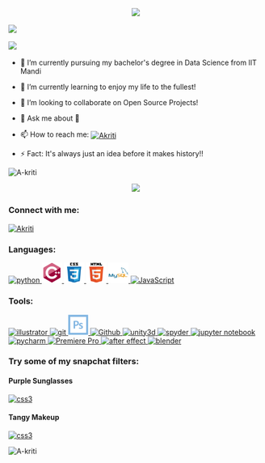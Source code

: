 <p align="center">
 <img src="https://user-images.githubusercontent.com/73133055/152652089-f56c0ea1-19f7-4b44-8cb2-948ebff77d6d.jpeg" width="250"/>  
 
 <!-- <img src="https://user-images.githubusercontent.com/73133055/126075513-0b5e45b4-f3c4-481e-ac22-959a2aff63e9.gif" width="450"/> --> 
 </p>
<img src="https://user-images.githubusercontent.com/73133055/125937060-bdd3d3bb-d530-48a4-9bc7-84bd9e2e9bd3.gif" width="350"/>  

<p align="left"><img src="https://user-images.githubusercontent.com/73133055/125938552-1f60188b-0e98-4907-9e76-46d0800bae8e.gif" width="250"/></p>

- 🔭 I’m currently pursuing my bachelor's degree in Data Science from IIT Mandi
- 🌱 I’m currently learning to enjoy my life to the fullest!
- 👯 I’m looking to collaborate on Open Source Projects!
- 💬 Ask me about 🤷‍
- 📫 How to reach me: <a href="https://www.linkedin.com/in/akriti-b677181a2/" target="blank"><img align="center" src="https://raw.githubusercontent.com/rahuldkjain/github-profile-readme-generator/master/src/images/icons/Social/linked-in-alt.svg" alt="Akriti" height="20" width="15" /></a>


- ⚡ Fact: It's always just an idea before it makes history!!

<p align="left"> <img src="https://komarev.com/ghpvc/?username=A-kriti&label=Profile%20views&color=0e75b6&style=flat" alt="A-kriti" /> </p>

<!--<p align="center"><img src="https://user-images.githubusercontent.com/73133055/125938816-fce8e3c5-9151-4dc7-b4e1-52f97d238523.gif" width="500"/></p>-->

<p align="center"><img src="https://user-images.githubusercontent.com/73133055/152651686-8a503e45-80e1-4203-81cb-97e00cc1a12d.gif" width="500"/></p>

<h3 align="left">Connect with me:</h3>
<p align="left">

<a href="https://www.linkedin.com/in/akriti-b677181a2/" target="blank"><img align="center" src="https://raw.githubusercontent.com/rahuldkjain/github-profile-readme-generator/master/src/images/icons/Social/linked-in-alt.svg" alt="Akriti" height="30" width="40" /></a>
 
 
</p>

<h3 align="left">Languages:</h3>
<p align="left"> <a href="https://www.python.org/" target="_blank"> <img src="https://user-images.githubusercontent.com/73133055/125939105-8704fdae-5dfd-40a9-a7f1-b7a1eb228433.png" alt="python" width="40" height="40"/> </a> 
<a href="https://www.w3schools.com/cpp/" target="_blank"> <img src="https://raw.githubusercontent.com/devicons/devicon/master/icons/cplusplus/cplusplus-original.svg" alt="cplusplus" width="40" height="40"/> </a> 
<a href="https://www.w3schools.com/css/" target="_blank"> <img src="https://raw.githubusercontent.com/devicons/devicon/master/icons/css3/css3-original-wordmark.svg" alt="css3" width="40" height="40"/> </a> 
<a href="https://www.w3.org/html/" target="_blank"> <img src="https://raw.githubusercontent.com/devicons/devicon/master/icons/html5/html5-original-wordmark.svg" alt="html5" width="40" height="40"/> </a>  <a href="https://www.mysql.com/" target="_blank"> <img src="https://raw.githubusercontent.com/devicons/devicon/master/icons/mysql/mysql-original-wordmark.svg" alt="mysql" width="40" height="40"/> </a><a href="https://www.w3schools.com/js/" target="_blank"> <img src="https://user-images.githubusercontent.com/73133055/125940564-25ade5a0-9c8b-4129-9a7a-fbc1c9f995fa.png" alt="JavaScript " width="30" height="30"/> </a> 
 
<h3 align="left">Tools:</h3>
<p align="left">  <a href="https://www.adobe.com/in/products/illustrator.html" target="_blank"> <img src="https://www.vectorlogo.zone/logos/adobe_illustrator/adobe_illustrator-icon.svg" alt="illustrator" width="40" height="40"/> </a><a href="https://git-scm.com/" target="_blank"> <img src="https://www.vectorlogo.zone/logos/git-scm/git-scm-icon.svg" alt="git" width="40" height="40"/> </a> <a href="https://www.photoshop.com/en" target="_blank"> <img src="https://raw.githubusercontent.com/devicons/devicon/master/icons/photoshop/photoshop-line.svg" alt="photoshop" width="40" height="40"/> </a> <a href="https://github.com/" target="_blank"> <img src="https://user-images.githubusercontent.com/73133055/125941702-61ab3fd1-081f-490c-a1c9-5771bfc65c9e.png" alt="Github" width="40" height="40"/> </a> <a href="https://unity.com/" target="_blank"> <img src="https://user-images.githubusercontent.com/73133055/125941955-6a99e34b-eb45-4eae-9192-92ac3daae552.png" alt="unity3d" width="40" height="40"/> </a><a href="https://www.spyder-ide.org/" target="_blank"> <img src="https://user-images.githubusercontent.com/73133055/125942274-bb0e9402-bc05-4ab2-8df6-3fc03af8e21d.png" alt="spyder" width="40" height="40"/> </a><a href="https://jupyter.org/" target="_blank"> <img src="https://user-images.githubusercontent.com/73133055/125942597-8b9fdd62-2031-48c0-a229-833d08a01942.png" alt="jupyter notebook" width="40" height="40"/> </a> 
 <a href="https://www.jetbrains.com/pycharm/" target="_blank"> <img src="https://user-images.githubusercontent.com/73133055/125943648-a917be3d-c0ad-47c0-a9a4-19f95ad87543.png" alt="pycharm" width="40" height="40"/> </a>
 <a href="https://www.adobe.com/in/products/premiere.html?sdid=STLMM87Z&mv=search&ef_id=CjwKCAjw3MSHBhB3EiwAxcaEu_Ilzd0JoFTSXqpv6p2eBweOYNosS49K-Dkse6BJ5B8v21-dCN1A3RoCLCcQAvD_BwE:G:s&s_kwcid=AL!3085!3!473191824180!e!!g!!premiere%20pro!221167988!56957614501&gclid=CjwKCAjw3MSHBhB3EiwAxcaEu_Ilzd0JoFTSXqpv6p2eBweOYNosS49K-Dkse6BJ5B8v21-dCN1A3RoCLCcQAvD_BwE" target="_blank"> <img src="https://user-images.githubusercontent.com/73133055/125944200-e2ccaa3b-cda9-4f50-aefd-56d9563aeb91.png" alt="Premiere Pro" width="40" height="40"/> </a>
 <a href="https://www.adobe.com/in/products/aftereffects.html?sdid=STLMM87Z&mv=search&ef_id=CjwKCAjw3MSHBhB3EiwAxcaEu9wmCBdy0e0P9xRxmf2-Yzh35E8hPTg5CJWgKN48asMqCztDfAemfBoCfI8QAvD_BwE:G:s&s_kwcid=AL!3085!3!248207268690!e!!g!!after%20effects!221167268!17525486948&gclid=CjwKCAjw3MSHBhB3EiwAxcaEu9wmCBdy0e0P9xRxmf2-Yzh35E8hPTg5CJWgKN48asMqCztDfAemfBoCfI8QAvD_BwE" target="_blank"> <img src="https://user-images.githubusercontent.com/73133055/125944249-8cd9fe57-fc21-48df-aae8-070332de479e.png" alt="after effect" width="40" height="40"/> </a>
 <a href="https://www.blender.org/" target="_blank"> <img src="https://user-images.githubusercontent.com/73133055/125944206-fd7fb60f-5d34-4467-b184-7537fce284bc.png" alt="blender" width="40" height="40"/> </a>

</p>

<h3 align="left">Try some of my snapchat filters:</h3>
<p align="left">

 <h4 align="left">Purple Sunglasses</h4>
 <a href="https://www.snapchat.com/unlock/?type=SNAPCODE&uuid=ff0b2b5ff0ff45de94525c066c7d7ce1&metadata=01" target="_blank"> <img src="https://user-images.githubusercontent.com/73133055/132957266-8313377b-4e90-4bcb-83fe-bcbdbb7a0c40.png" alt="css3" width="40" height="40"/> </a> 

  <h4 align="left">Tangy Makeup</h4>
 <a href="https://www.snapchat.com/unlock/?type=SNAPCODE&uuid=ae2562ec12134a7fae598cc668772c41&metadata=01" target="_blank"> <img src="https://user-images.githubusercontent.com/73133055/132957266-8313377b-4e90-4bcb-83fe-bcbdbb7a0c40.png" alt="css3" width="40" height="40"/> </a> 

</p>


<p><img align="left" src="https://github-readme-stats.vercel.app/api?username=A-kriti&show_icons=true&locale=en" alt="A-kriti" /></p>


